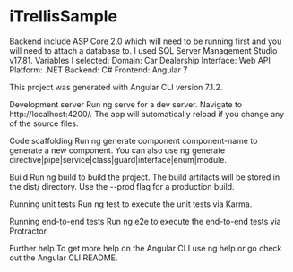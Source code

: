 # iTrellisSample

Backend include ASP Core 2.0 which will need to be running first and you will need to attach a database to.  I used SQL Server Management Studio v17.81. 
Variables I selected:
Domain: Car Dealership
Interface: Web API
Platform: .NET
Backend: C#
Frontend: Angular 7

This project was generated with Angular CLI version 7.1.2.

Development server
Run ng serve for a dev server. Navigate to http://localhost:4200/. The app will automatically reload if you change any of the source files.

Code scaffolding
Run ng generate component component-name to generate a new component. You can also use ng generate directive|pipe|service|class|guard|interface|enum|module.

Build
Run ng build to build the project. The build artifacts will be stored in the dist/ directory. Use the --prod flag for a production build.

Running unit tests
Run ng test to execute the unit tests via Karma.

Running end-to-end tests
Run ng e2e to execute the end-to-end tests via Protractor.

Further help
To get more help on the Angular CLI use ng help or go check out the Angular CLI README.
